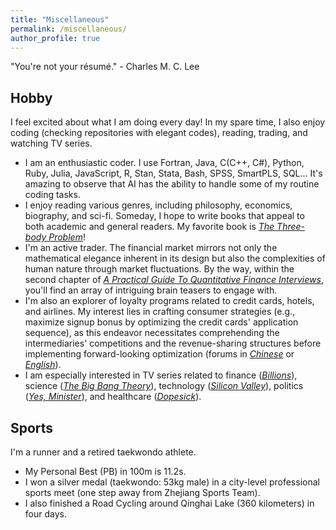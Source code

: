 ```yaml
---
title: "Miscellaneous"
permalink: /miscellaneous/
author_profile: true
---
```


"You're not your résumé." - Charles M. C. Lee

## Hobby
I feel excited about what I am doing every day! In my spare time, I also enjoy coding (checking repositories with elegant codes), reading, trading, and watching TV series. 
-	I am an enthusiastic coder. I use Fortran, Java, C(C++, C#), Python, Ruby, Julia, JavaScript, R, Stan, Stata, Bash, SPSS, SmartPLS, SQL... It's amazing to observe that AI has the ability to handle some of my routine coding tasks.
- I enjoy reading various genres, including philosophy, economics, biography, and sci-fi. Someday, I hope to write books that appeal to both academic and general readers. My favorite book is [*The Three-body Problem*](https://en.wikipedia.org/wiki/The_Three-Body_Problem_(novel))!
-	I'm an active trader. The financial market mirrors not only the mathematical elegance inherent in its design but also the complexities of human nature through market fluctuations. By the way, within the second chapter of [*A Practical Guide To Quantitative Finance Interviews*](https://www.goodreads.com/en/book/show/3667113), you'll find an array of intriguing brain teasers to engage with.
-	I'm also an explorer of loyalty programs related to credit cards, hotels, and airlines. My interest lies in crafting consumer strategies (e.g., maximize signup bonus by optimizing the credit cards' application sequence), as this endeavor necessitates comprehending the intermediaries' competitions and the revenue-sharing structures before implementing forward-looking optimization (forums in [*Chinese*](https://www.uscardforum.com/) or [*English*](https://www.flyertalk.com/)).
-	I am especially interested in TV series related to finance ([*Billions*](https://en.wikipedia.org/wiki/Billions_(TV_series))), science ([*The Big Bang Theory*](https://en.wikipedia.org/wiki/The_Big_Bang_Theory)), technology ([*Silicon Valley*](https://en.wikipedia.org/wiki/Silicon_Valley_(TV_series))), politics ([*Yes, Minister*](https://en.wikipedia.org/wiki/Yes_Minister)), and healthcare ([*Dopesick*](https://en.wikipedia.org/wiki/Dopesick_(miniseries))).

## Sports
I'm a runner and a retired taekwondo athlete.
-	My Personal Best (PB) in 100m is 11.2s.
-	I won a silver medal (taekwondo: 53kg male) in a city-level professional sports meet (one step away from Zhejiang Sports Team).
-	I also finished a Road Cycling around Qinghai Lake (360 kilometers) in four days.
